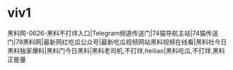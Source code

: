 # viv1
黑料网-0626-黑料不打烊入口|Telegram频道传送门|74猫导航主站|74猫传送门|78黑料网|最新网红吃瓜公众号|最新吃瓜视频网站黑料视频在线看|黑料社今日黑料独家爆料|黑料门今日黑料|黑料老司机,不打烊,heiliao|黑料吃瓜,不打烊,黑料正能量
